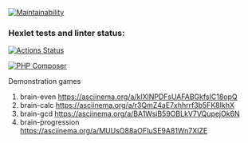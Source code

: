 [![Maintainability](https://api.codeclimate.com/v1/badges/a99a88d28ad37a79dbf6/maintainability)](https://codeclimate.com/github/anton21m/php-project-lvl1/maintainability)

### Hexlet tests and linter status:
[![Actions Status](https://github.com/anton21m/php-project-lvl1/workflows/hexlet-check/badge.svg)](https://github.com/anton21m/php-project-lvl1/actions)


[![PHP Composer](https://github.com/anton21m/php-project-lvl1/actions/workflows/php.yml/badge.svg)](https://github.com/anton21m/php-project-lvl1/actions/workflows/php.yml)

Demonstration games
1. brain-even https://asciinema.org/a/kIXlNPDFsUAFABGkfsIC18opQ
2. brain-calc https://asciinema.org/a/r3QmZ4aE7xhhrrf3b5FK8IkhX
3. brain-gcd https://asciinema.org/a/BA1WsiB59OBLkV7VQupejOk6N
4. brain-progression https://asciinema.org/a/MUUsO88aOFIuSE9A81Wn7XlZE
